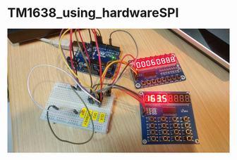 # TM1638_using_hardwareSPI
![picture](https://github.com/i2make/TM1638_using_hardwareSPI/blob/master/pic.PNG)
